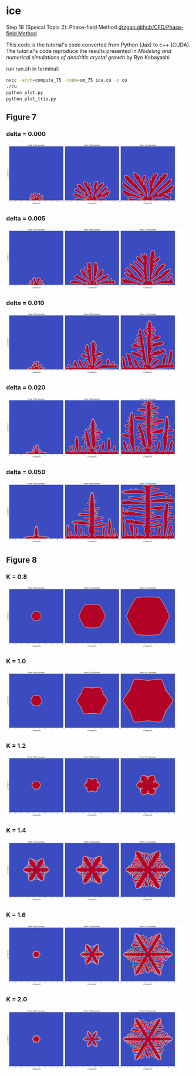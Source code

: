 # ice 
Step 18 (Speical Topic 2): Phase-field Method
[drzgan.github/CFD/Phase-field Method](https://drzgan.github.io/Python_CFD/Konayashi_1993-main/jax_version/kobayashi_aniso_jax_ZGAN-2.html)

This code is the tutorial's code converted from Python (Jax) to c++ (CUDA).
The tutorial's code reproduce the results presented in *Modeling and numerical simulations of dendritic crystal growth* by Ryo Kobayashi 

run run.sh in terminal:
```sh
nvcc -arch=compute_75 -code=sm_75 ice.cu -o cu
./cu
python plot.py
python plot_trio.py
```

## Figure 7

### delta = 0.000
![Figure 7: delta = 0.000](figures/fig7_delta_0.000.png)

### delta = 0.005
![Figure 7: delta = 0.005](figures/fig7_delta_0.005.png)

### delta = 0.010
![Figure 7: delta = 0.010](figures/fig7_delta_0.010.png)

### delta = 0.020
![Figure 7: delta = 0.020](figures/fig7_delta_0.020.png)

### delta = 0.050
![Figure 7: delta = 0.050](figures/fig7_delta_0.050.png)


## Figure 8

### K = 0.8
![Figure 8: K = 0.8](figures/fig8_K_0.8.png)

### K = 1.0
![Figure 8: K = 1.0](figures/fig8_K_1.0.png)

### K = 1.2
![Figure 8: K = 1.2](figures/fig8_K_1.2.png)

### K = 1.4
![Figure 8: K = 1.4](figures/fig8_K_1.4.png)

### K = 1.6
![Figure 8: K = 1.6](figures/fig8_K_1.6.png)

### K = 2.0
![Figure 8: K = 2.0](figures/fig8_K_2.0.png)


